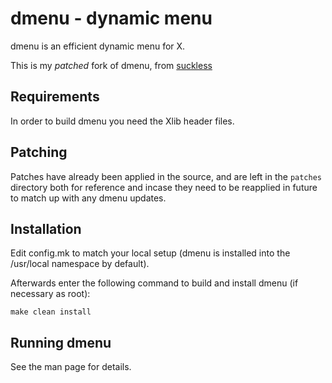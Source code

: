 # dmenu - dynamic menu

dmenu is an efficient dynamic menu for X.

This is my _patched_ fork of dmenu, from [suckless](https://tools.suckless.org/dmenu/)

## Requirements

In order to build dmenu you need the Xlib header files.

## Patching

Patches have already been applied in the source, and are left in the
`patches` directory both for reference and incase they need to be
reapplied in future to match up with any dmenu updates.

## Installation

Edit config.mk to match your local setup (dmenu is installed into
the /usr/local namespace by default).

Afterwards enter the following command to build and install dmenu
(if necessary as root):

    make clean install

## Running dmenu

See the man page for details.
